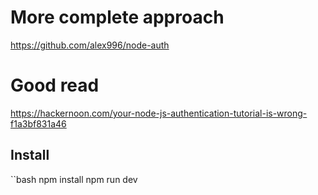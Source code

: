# More complete approach

https://github.com/alex996/node-auth

# Good read

https://hackernoon.com/your-node-js-authentication-tutorial-is-wrong-f1a3bf831a46

## Install

``bash
npm install
npm run dev
```
